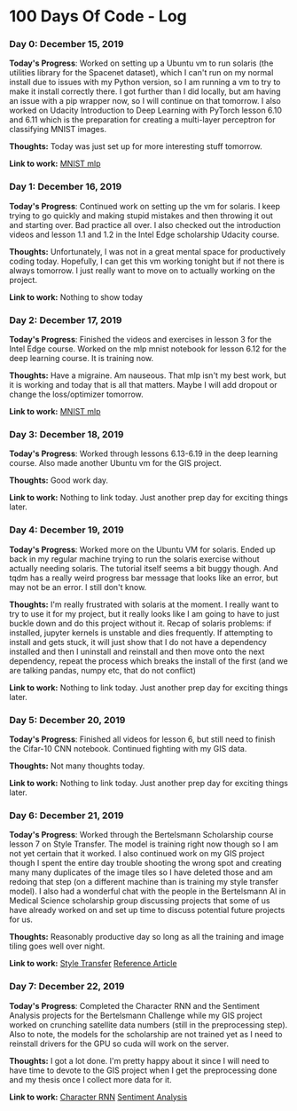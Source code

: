 # 100 Days Of Code - Log

### Day 0: December 15, 2019

**Today's Progress**: Worked on setting up a Ubuntu vm to run solaris (the utilities library for the Spacenet dataset), which I can't run on my normal install due to issues with my Python version, so I am running a vm to try to make it install correctly there.  I got further than I did locally, but am having an issue with a pip wrapper now, so I will continue on that tomorrow.  I also worked on Udacity Introduction to Deep Learning with PyTorch lesson 6.10 and 6.11 which is the preparation for creating a multi-layer perceptron for classifying MNIST images.

**Thoughts:**  Today was just set up for more interesting stuff tomorrow.

**Link to work:** [MNIST mlp](https://github.com/sfmajors373/deep-learning-v2-pytorch/blob/master/convolutional-neural-networks/mnist-mlp/mnist_mlp_exercise.ipynb)

### Day 1: December 16, 2019

**Today's Progress**: Continued work on setting up the vm for solaris.  I keep trying to go quickly and making stupid mistakes and then throwing it out and starting over.  Bad practice all over.  I also checked out the introduction videos and lesson 1.1 and 1.2 in the Intel Edge scholarship Udacity course.

**Thoughts:**  Unfortunately, I was not in a great mental space for productively coding today.  Hopefully, I can get this vm working tonight but if not there is always tomorrow.  I just really want to move on to actually working on the project.

**Link to work:** Nothing to show today

### Day 2: December 17, 2019

**Today's Progress**: Finished the videos and exercises in lesson 3 for the Intel Edge course.  Worked on the mlp mnist notebook for lesson 6.12 for the deep learning course.  It is training now. 

**Thoughts:** Have a migraine.  Am nauseous.  That mlp isn't my best work, but it is working and today that is all that matters.  Maybe I will add dropout or change the loss/optimizer tomorrow.

**Link to work:** [MNIST mlp](https://github.com/sfmajors373/deep-learning-v2-pytorch/blob/master/convolutional-neural-networks/mnist-mlp/mnist_mlp_exercise.ipynb)

### Day 3: December 18, 2019

**Today's Progress**: Worked through lessons 6.13-6.19 in the deep learning course.  Also made another Ubuntu vm for the GIS project.

**Thoughts:** Good work day.

**Link to work:** Nothing to link today.  Just another prep day for exciting things later.

### Day 4: December 19, 2019

**Today's Progress**: Worked more on the Ubuntu VM for solaris.  Ended up back in my regular machine trying to run the solaris exercise without actually needing solaris.  The tutorial itself seems a bit buggy though.  And tqdm has a really weird progress bar message that looks like an error, but may not be an error.  I still don't know.

**Thoughts:** I'm really frustrated with solaris at the moment.  I really want to try to use it for my project, but it really looks like I am going to have to just buckle down and do this project without it. Recap of solaris problems: if installed, jupyter kernels is unstable and dies frequently.  If attempting to install and gets stuck, it will just show that I do not have a dependency installed and then I uninstall and reinstall and then move onto the next dependency, repeat the process which breaks the install of the first (and we are talking pandas, numpy etc, that do not conflict)

**Link to work:** Nothing to link today.  Just another prep day for exciting things later.

### Day 5: December 20, 2019

**Today's Progress**: Finished all videos for lesson 6, but still need to finish the Cifar-10 CNN notebook.  Continued fighting with my GIS data.

**Thoughts:** Not many thoughts today.

**Link to work:** Nothing to link today.  Just another prep day for exciting things later.

### Day 6: December 21, 2019

**Today's Progress**: Worked through the Bertelsmann Scholarship course lesson 7 on Style Transfer.  The model is training right now though so I am not yet certain that it worked.  I also continued work on my GIS project though I spent the entire day trouble shooting the wrong spot and creating many many duplicates of the image tiles so I have deleted those and am redoing that step (on a different machine than is training my style transfer model).  I also had a wonderful chat with the people in the Bertelsmann AI in Medical Science scholarship group discussing projects that some of us have already worked on and set up time to discuss potential future projects for us.

**Thoughts:** Reasonably productive day so long as all the training and image tiling goes well over night.

**Link to work:** [Style Transfer](https://github.com/sfmajors373/deep-learning-v2-pytorch/tree/master/style-transfer)  [Reference Article](https://www.cv-foundation.org/openaccess/content_cvpr_2016/papers/Gatys_Image_Style_Transfer_CVPR_2016_paper.pdf)

### Day 7: December 22, 2019

**Today's Progress**: Completed the Character RNN and the Sentiment Analysis projects for the Bertelsmann Challenge while my GIS project worked on crunching satellite data numbers (still in the preprocessing step).  Also to note, the models for the scholarship are not trained yet as I need to reinstall drivers for the GPU so cuda will work on the server.

**Thoughts:** I got a lot done.  I'm pretty happy about it since I will need to have time to devote to the GIS project when I get the preprocessing done and my thesis once I collect more data for it.

**Link to work:** [Character RNN](https://github.com/sfmajors373/deep-learning-v2-pytorch/tree/master/recurrent-neural-networks/char-rnn)  [Sentiment Analysis](https://github.com/sfmajors373/deep-learning-v2-pytorch/tree/master/sentiment-rnn)
